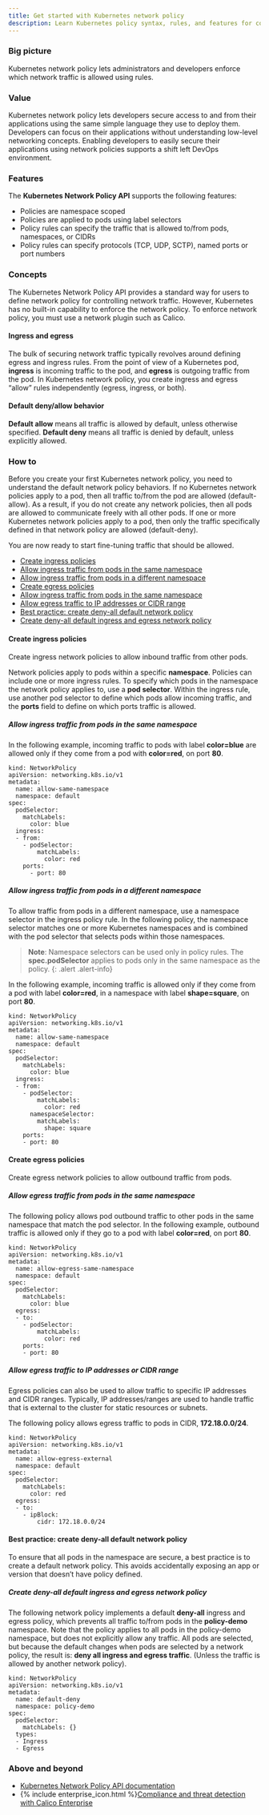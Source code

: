 ```yaml
---
title: Get started with Kubernetes network policy
description: Learn Kubernetes policy syntax, rules, and features for controlling network traffic.
---
```


### Big picture

Kubernetes network policy lets administrators and developers enforce which network traffic is allowed using rules.

### Value

Kubernetes network policy lets developers secure access to and from their applications using the same simple language they use to deploy them. Developers can focus on their applications without understanding low-level networking concepts. Enabling developers to easily secure their applications using network policies supports a shift left DevOps environment.

### Features

The **Kubernetes Network Policy API** supports the following features:

- Policies are namespace scoped
- Policies are applied to pods using label selectors
- Policy rules can specify the traffic that is allowed to/from pods, namespaces, or CIDRs
- Policy rules can specify protocols (TCP, UDP, SCTP), named ports or port numbers

### Concepts

The Kubernetes Network Policy API provides a standard way for users to define network policy for controlling network traffic. However, Kubernetes has no built-in capability to enforce the network policy. To enforce network policy, you must use a network plugin such as Calico.

#### Ingress and egress

The bulk of securing network traffic typically revolves around defining egress and ingress rules. From the point of view of a Kubernetes pod, **ingress** is incoming traffic to the pod, and **egress** is outgoing traffic from the pod. In Kubernetes network policy, you create ingress and egress “allow” rules independently (egress, ingress, or both).

#### Default deny/allow behavior

**Default allow** means all traffic is allowed by default, unless otherwise specified.
**Default deny** means all traffic is denied by default, unless explicitly allowed.

### How to

Before you create your first Kubernetes network policy, you need to understand the default network policy behaviors. If no Kubernetes network policies apply to a pod, then all traffic to/from the pod are allowed (default-allow). As a result, if you do not create any network policies, then all pods are allowed to communicate freely with all other pods. If one or more Kubernetes network policies apply to a pod, then only the traffic specifically defined in that network policy are allowed (default-deny).

You are now ready to start fine-tuning traffic that should be allowed.

- [Create ingress policies](#create-ingress-policies)
- [Allow ingress traffic from pods in the same namespace](#allow-ingress-traffic-from-pods-in-the-same-namespace)
- [Allow ingress traffic from pods in a different namespace](#allow-ingress-traffic-from-pods-in-a-different-namespace)
- [Create egress policies](#create-egress-policies)
- [Allow ingress traffic from pods in the same namespace](#allow-egress-traffic-from-pods-in-the-same-namespace)
- [Allow egress traffic to IP addresses or CIDR range](#allow-egress-traffic-to-ip-addresses-or-cidr-range)
- [Best practice: create deny-all default network policy](#best-practice-create-deny-all-default-network-policy)
- [Create deny-all default ingress and egress network policy](#create-deny-all-default-ingress-and-egress-network-policy)

#### Create ingress policies

Create ingress network policies to allow inbound traffic from other pods.

Network policies apply to pods within a specific **namespace**. Policies can include one or more ingress rules. To specify which pods in the namespace the network policy applies to, use a **pod selector**. Within the ingress rule, use another pod selector to define which pods allow incoming traffic, and the **ports** field to define on which ports traffic is allowed.

##### Allow ingress traffic from pods in the same namespace

In the following example, incoming traffic to pods with label **color=blue** are allowed only if they come from a pod with **color=red**, on port **80**.

```
kind: NetworkPolicy
apiVersion: networking.k8s.io/v1
metadata:
  name: allow-same-namespace
  namespace: default
spec:
  podSelector:
    matchLabels:
      color: blue
  ingress:
  - from:
    - podSelector:
        matchLabels:
          color: red
    ports:
      - port: 80
```

##### Allow ingress traffic from pods in a different namespace

To allow traffic from pods in a different namespace, use a namespace selector in the ingress policy rule. In the following policy, the namespace selector matches one or more Kubernetes namespaces and is combined with the pod selector that selects pods within those namespaces.

>**Note**: Namespace selectors can be used only in policy rules. The **spec.podSelector** applies to pods only in the same namespace as the policy.
{: .alert .alert-info}

In the following example, incoming traffic is allowed only if they come from a pod with label **color=red**, in a namespace with label **shape=square**, on port **80**.

```
kind: NetworkPolicy
apiVersion: networking.k8s.io/v1
metadata:
  name: allow-same-namespace
  namespace: default
spec:
  podSelector:
    matchLabels:
      color: blue
  ingress:
  - from:
    - podSelector:
        matchLabels:
          color: red
      namespaceSelector:
        matchLabels:
          shape: square
    ports:
    - port: 80
```

#### Create egress policies

Create egress network policies to allow outbound traffic from pods.

##### Allow egress traffic from pods in the same namespace

The following policy allows pod outbound traffic to other pods in the same namespace that match the pod selector. In the following example, outbound traffic is allowed only if they go to a pod with label **color=red**, on port **80**.

```
kind: NetworkPolicy
apiVersion: networking.k8s.io/v1
metadata:
  name: allow-egress-same-namespace
  namespace: default
spec:
  podSelector:
    matchLabels:
      color: blue
  egress:
  - to:
    - podSelector:
        matchLabels:
          color: red
    ports:
    - port: 80
```

##### Allow egress traffic to IP addresses or CIDR range

Egress policies can also be used to allow traffic to specific IP addresses and CIDR ranges. Typically, IP addresses/ranges are used to handle traffic that is external to the cluster for static resources or subnets.

The following policy allows egress traffic to pods in CIDR, **172.18.0.0/24**.

```
kind: NetworkPolicy
apiVersion: networking.k8s.io/v1
metadata:
  name: allow-egress-external
  namespace: default
spec:
  podSelector:
    matchLabels:
      color: red
  egress:
  - to:
    - ipBlock:
        cidr: 172.18.0.0/24
```

#### Best practice: create deny-all default network policy

To ensure that all pods in the namespace are secure, a best practice is to create a default network policy. This avoids accidentally exposing an app or version that doesn’t have policy defined.

##### Create deny-all default ingress and egress network policy

The following network policy implements a default **deny-all** ingress and egress policy, which prevents all traffic to/from pods in the **policy-demo** namespace. Note that the policy applies to all pods in the policy-demo namespace, but does not explicitly allow any traffic. All pods are selected, but because the default changes when pods are selected by a network policy, the result is: **deny all ingress and egress traffic**. (Unless the traffic is allowed by another network policy).

```
kind: NetworkPolicy
apiVersion: networking.k8s.io/v1
metadata:
  name: default-deny
  namespace: policy-demo
spec:
  podSelector:
    matchLabels: {}
  types:
  - Ingress
  - Egress
```

### Above and beyond

- [Kubernetes Network Policy API documentation](https://kubernetes.io/docs/reference/generated/kubernetes-api/v1.13/#networkpolicy-v1-networking-k8s-io)
- {% include enterprise_icon.html %}[Compliance and threat detection with Calico Enterprise]({{site.baseurl}}/{{page.version}}/security/calico-enterprise/network-visibility)
